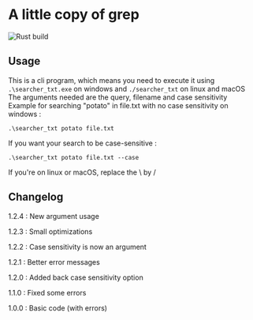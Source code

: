# A little copy of grep

![Rust build](https://github.com/Raphdf201/minigrep/actions/workflows/rust.yml/badge.svg)

## Usage

This is a cli program, which means you need to execute it using `.\searcher_txt.exe` on windows and `./searcher_txt` on
linux and macOS<br/>
The arguments needed are the query, filename and case sensitivity
Example for searching "potato" in file.txt with no case sensitivity on windows :

```
.\searcher_txt potato file.txt
```

If you want your search to be case-sensitive :

```
.\searcher_txt potato file.txt --case
```

If you're on linux or macOS, replace the \ by /

## Changelog

1.2.4 : New argument usage

1.2.3 : Small optimizations

1.2.2 : Case sensitivity is now an argument

1.2.1 : Better error messages

1.2.0 : Added back case sensitivity option

1.1.0 : Fixed some errors

1.0.0 : Basic code (with errors)
